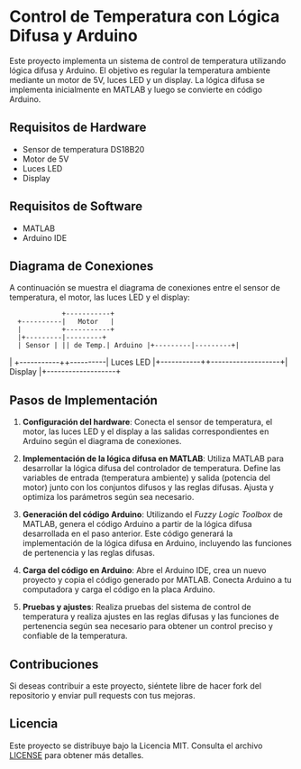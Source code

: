 # Control de Temperatura con Lógica Difusa y Arduino

Este proyecto implementa un sistema de control de temperatura utilizando lógica difusa y Arduino. El objetivo es regular la temperatura ambiente mediante un motor de 5V, luces LED y un display. La lógica difusa se implementa inicialmente en MATLAB y luego se convierte en código Arduino. 

## Requisitos de Hardware

- Sensor de temperatura DS18B20
- Motor de 5V
- Luces LED
- Display

## Requisitos de Software

- MATLAB
- Arduino IDE

## Diagrama de Conexiones

A continuación se muestra el diagrama de conexiones entre el sensor de temperatura, el motor, las luces LED y el display:

                 +-----------+
      +----------|   Motor   |
      |          +-----------+
      |+---------|---------+
      | Sensor | || de Temp.| Arduino |+---------|---------+|
| +-----------++----------| Luces LED |+-----------++-------------------+|      Display      |+-------------------+
## Pasos de Implementación

1. **Configuración del hardware**: Conecta el sensor de temperatura, el motor, las luces LED y el display a las salidas correspondientes en Arduino según el diagrama de conexiones.

2. **Implementación de la lógica difusa en MATLAB**: Utiliza MATLAB para desarrollar la lógica difusa del controlador de temperatura. Define las variables de entrada (temperatura ambiente) y salida (potencia del motor) junto con los conjuntos difusos y las reglas difusas. Ajusta y optimiza los parámetros según sea necesario.

3. **Generación del código Arduino**: Utilizando el *Fuzzy Logic Toolbox* de MATLAB, genera el código Arduino a partir de la lógica difusa desarrollada en el paso anterior. Este código generará la implementación de la lógica difusa en Arduino, incluyendo las funciones de pertenencia y las reglas difusas.

4. **Carga del código en Arduino**: Abre el Arduino IDE, crea un nuevo proyecto y copia el código generado por MATLAB. Conecta Arduino a tu computadora y carga el código en la placa Arduino.

5. **Pruebas y ajustes**: Realiza pruebas del sistema de control de temperatura y realiza ajustes en las reglas difusas y las funciones de pertenencia según sea necesario para obtener un control preciso y confiable de la temperatura.

## Contribuciones

Si deseas contribuir a este proyecto, siéntete libre de hacer fork del repositorio y enviar pull requests con tus mejoras.

## Licencia

Este proyecto se distribuye bajo la Licencia MIT. Consulta el archivo [LICENSE](./LICENSE) para obtener más detalles.
